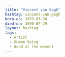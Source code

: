 ```yaml
---
title: "Vincent van Gogh"
hashtag: vincent-van-gogh
born-on: 1853-03-30
died-on: 1890-07-29
layout: hashtag
tags:
  - Artist
  - Human Being
  - dead at the moment
---
```

